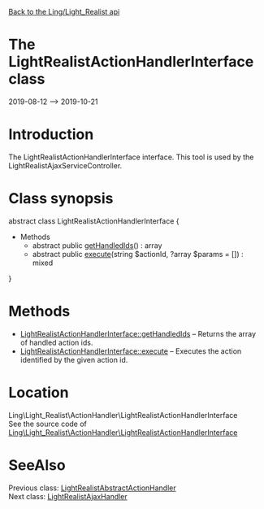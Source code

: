 [Back to the Ling/Light_Realist api](https://github.com/lingtalfi/Light_Realist/blob/master/doc/api/Ling/Light_Realist.md)



The LightRealistActionHandlerInterface class
================
2019-08-12 --> 2019-10-21






Introduction
============

The LightRealistActionHandlerInterface interface.
This tool is used by the LightRealistAjaxServiceController.



Class synopsis
==============


abstract class <span class="pl-k">LightRealistActionHandlerInterface</span>  {

- Methods
    - abstract public [getHandledIds](https://github.com/lingtalfi/Light_Realist/blob/master/doc/api/Ling/Light_Realist/ActionHandler/LightRealistActionHandlerInterface/getHandledIds.md)() : array
    - abstract public [execute](https://github.com/lingtalfi/Light_Realist/blob/master/doc/api/Ling/Light_Realist/ActionHandler/LightRealistActionHandlerInterface/execute.md)(string $actionId, ?array $params = []) : mixed

}






Methods
==============

- [LightRealistActionHandlerInterface::getHandledIds](https://github.com/lingtalfi/Light_Realist/blob/master/doc/api/Ling/Light_Realist/ActionHandler/LightRealistActionHandlerInterface/getHandledIds.md) &ndash; Returns the array of handled action ids.
- [LightRealistActionHandlerInterface::execute](https://github.com/lingtalfi/Light_Realist/blob/master/doc/api/Ling/Light_Realist/ActionHandler/LightRealistActionHandlerInterface/execute.md) &ndash; Executes the action identified by the given action id.





Location
=============
Ling\Light_Realist\ActionHandler\LightRealistActionHandlerInterface<br>
See the source code of [Ling\Light_Realist\ActionHandler\LightRealistActionHandlerInterface](https://github.com/lingtalfi/Light_Realist/blob/master/ActionHandler/LightRealistActionHandlerInterface.php)



SeeAlso
==============
Previous class: [LightRealistAbstractActionHandler](https://github.com/lingtalfi/Light_Realist/blob/master/doc/api/Ling/Light_Realist/ActionHandler/LightRealistAbstractActionHandler.md)<br>Next class: [LightRealistAjaxHandler](https://github.com/lingtalfi/Light_Realist/blob/master/doc/api/Ling/Light_Realist/AjaxHandler/LightRealistAjaxHandler.md)<br>
